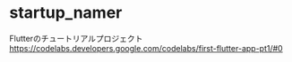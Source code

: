 # startup_namer
Flutterのチュートリアルプロジェクト
https://codelabs.developers.google.com/codelabs/first-flutter-app-pt1/#0
